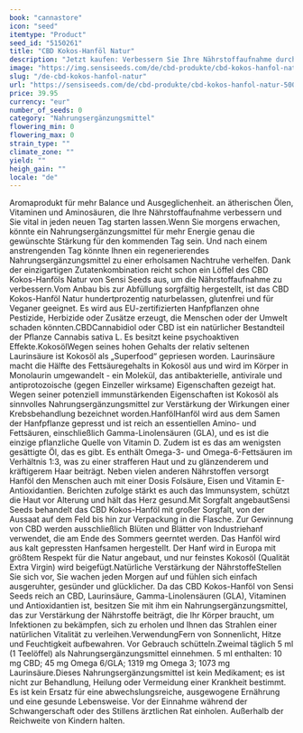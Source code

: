 ```yaml
---
book: "cannastore"
icon: "seed"
itemtype: "Product"
seed_id: "5150261"
title: "CBD Kokos-Hanföl Natur"
description: "Jetzt kaufen: Verbessern Sie Ihre Nährstoffaufnahme durch kombinierte Inhaltsstoffe und natürlichen Geschmack im CBD Kokos-Hanföl Natur von Sensi Seeds."
image: "https://img.sensiseeds.com/de/cbd-produkte/cbd-kokos-hanfol-natur-500ml-image.png"
slug: "/de-cbd-kokos-hanfol-natur"
url: "https://sensiseeds.com/de/cbd-produkte/cbd-kokos-hanfol-natur-500ml?a_aid=cannastore"
price: 39.95
currency: "eur"
number_of_seeds: 0
category: "Nahrungsergänzungsmittel"
flowering_min: 0
flowering_max: 0
strain_type: ""
climate_zone: ""
yield: ""
heigh_gain: ""
locale: "de"
---
```

Aromaprodukt für mehr Balance und Ausgeglichenheit.
 an ätherischen Ölen, Vitaminen und Aminosäuren, die Ihre Nährstoffaufnahme verbessern und Sie vital in jeden neuen Tag starten lassen.Wenn Sie morgens erwachen, könnte ein Nahrungsergänzungsmittel für mehr Energie genau die gewünschte Stärkung für den kommenden Tag sein. Und nach einem anstrengenden Tag könnte Ihnen ein regenerierendes Nahrungsergänzungsmittel zu einer erholsamen Nachtruhe verhelfen. Dank der einzigartigen Zutatenkombination reicht schon ein Löffel des CBD Kokos-Hanföls Natur von Sensi Seeds aus, um die Nährstoffaufnahme zu verbessern.Vom Anbau bis zur Abfüllung sorgfältig hergestellt, ist das CBD Kokos-Hanföl Natur hundertprozentig naturbelassen, glutenfrei und für Veganer geeignet. Es wird aus EU-zertifizierten Hanfpflanzen ohne Pestizide, Herbizide oder Zusätze erzeugt, die Menschen oder der Umwelt schaden könnten.CBDCannabidiol oder CBD ist ein natürlicher Bestandteil der Pflanze Cannabis sativa L. Es besitzt keine psychoaktiven Effekte.KokosölWegen seines hohen Gehalts der relativ seltenen Laurinsäure ist Kokosöl als „Superfood“ gepriesen worden. Laurinsäure macht die Hälfte des Fettsäuregehalts in Kokosöl aus und wird im Körper in Monolaurin umgewandelt - ein Molekül, das antibakterielle, antivirale und antiprotozoische (gegen Einzeller wirksame) Eigenschaften gezeigt hat. Wegen seiner potenziell immunstärkenden Eigenschaften ist Kokosöl als sinnvolles Nahrungsergänzungsmittel zur Verstärkung der Wirkungen einer Krebsbehandlung bezeichnet worden.HanfölHanföl wird aus dem Samen der Hanfpflanze gepresst und ist reich an essentiellen Amino- und Fettsäuren, einschließlich Gamma-Linolensäuren (GLA), und es ist die einzige pflanzliche Quelle von Vitamin D. Zudem ist es das am wenigsten gesättigte Öl, das es gibt. Es enthält Omega-3- und Omega-6-Fettsäuren im Verhältnis 1:3, was zu einer strafferen Haut und zu glänzenderem und kräftigerem Haar beiträgt. Neben vielen anderen Nährstoffen versorgt Hanföl den Menschen auch mit einer Dosis Folsäure, Eisen und Vitamin E-Antioxidantien. Berichten zufolge stärkt es auch das Immunsystem, schützt die Haut vor Alterung und hält das Herz gesund.Mit Sorgfalt angebautSensi Seeds behandelt das CBD Kokos-Hanföl mit großer Sorgfalt, von der Aussaat auf dem Feld bis hin zur Verpackung in die Flasche. Zur Gewinnung von CBD werden ausschließlich Blüten und Blätter von Industriehanf verwendet, die am Ende des Sommers geerntet werden. Das Hanföl wird aus kalt gepressten Hanfsamen hergestellt. Der Hanf wird in Europa mit größtem Respekt für die Natur angebaut, und nur feinstes Kokosöl (Qualität Extra Virgin) wird beigefügt.Natürliche Verstärkung der NährstoffeStellen Sie sich vor, Sie wachen jeden Morgen auf und fühlen sich einfach ausgeruhter, gesünder und glücklicher. Da das CBD Kokos-Hanföl von Sensi Seeds reich an CBD, Laurinsäure, Gamma-Linolensäuren (GLA), Vitaminen und Antioxidantien ist, besitzen Sie mit ihm ein Nahrungsergänzungsmittel, das zur Verstärkung der Nährstoffe beiträgt, die Ihr Körper braucht, um Infektionen zu bekämpfen, sich zu erholen und Ihnen das Strahlen einer natürlichen Vitalität zu verleihen.VerwendungFern von Sonnenlicht, Hitze und Feuchtigkeit aufbewahren. Vor Gebrauch schütteln.Zweimal täglich 5 ml (1 Teelöffel) als Nahrungsergänzungsmittel einnehmen. 5 ml enthalten: 10 mg CBD; 45 mg Omega 6/GLA; 1319 mg Omega 3; 1073 mg Laurinsäure.Dieses Nahrungsergänzungsmittel ist kein Medikament; es ist nicht zur Behandlung, Heilung oder Vermeidung einer Krankheit bestimmt. Es ist kein Ersatz für eine abwechslungsreiche, ausgewogene Ernährung und eine gesunde Lebensweise. Vor der Einnahme während der Schwangerschaft oder des Stillens ärztlichen Rat einholen. Außerhalb der Reichweite von Kindern halten.
